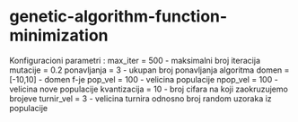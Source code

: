 # genetic-algorithm-function-minimization

Konfiguracioni parametri :
max_iter = 500 - maksimalni broj iteracija
mutacije = 0.2
ponavljanja = 3 - ukupan broj ponavljanja algoritma
domen = [-10,10] - domen f-je
pop_vel = 100 - velicina populacije
npop_vel = 100 - velicina nove populacije
kvantizacija = 10 - broj cifara na koji zaokruzujemo brojeve
turnir_vel = 3 - velicina turnira odnosno broj random uzoraka iz
populacije
